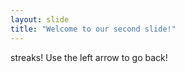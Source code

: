 ```yaml
---
layout: slide
title: "Welcome to our second slide!"
---
```

streaks!
Use the left arrow to go back!
